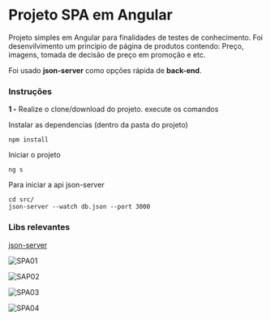 # Projeto SPA em Angular 
 
Projeto simples em Angular para finalidades de testes de conhecimento.
Foi desenvilvimento um principio de página de produtos contendo: Preço, imagens, tomada de decisão de preço em promoção e etc.

Foi usado **json-server** como opções rápida de **back-end**.

### Instruções
**1 -** Realize o clone/download do projeto.
execute os comandos

Instalar as dependencias (dentro da pasta do projeto)
```
npm install
```
Iniciar o projeto
```
ng s
```
Para iniciar a api json-server

```
cd src/
json-server --watch db.json --port 3000
```

### Libs relevantes
[json-server](https://www.npmjs.com/package/json-server)

![SPA01](https://user-images.githubusercontent.com/27226257/77589250-14d25800-6eca-11ea-8779-bdd84d8d9f27.PNG)

![SAP02](https://user-images.githubusercontent.com/27226257/77589269-1dc32980-6eca-11ea-8b92-c5dd96cfb6f2.PNG)

![SPA03](https://user-images.githubusercontent.com/27226257/77589282-2451a100-6eca-11ea-8f61-45b8ed2c9eef.PNG)

![SPA04](https://user-images.githubusercontent.com/27226257/77589296-2ae01880-6eca-11ea-94cd-7016b9eca4f2.PNG)


